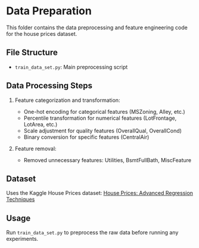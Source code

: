 # Data Preparation

This folder contains the data preprocessing and feature engineering code for the house prices dataset.

## File Structure
- `train_data_set.py`: Main preprocessing script

## Data Processing Steps

1. Feature categorization and transformation:
   - One-hot encoding for categorical features (MSZoning, Alley, etc.)
   - Percentile transformation for numerical features (LotFrontage, LotArea, etc.)
   - Scale adjustment for quality features (OverallQual, OverallCond)
   - Binary conversion for specific features (CentralAir)

2. Feature removal:
   - Removed unnecessary features: Utilities, BsmtFullBath, MiscFeature

## Dataset
Uses the Kaggle House Prices dataset: [House Prices: Advanced Regression Techniques](https://www.kaggle.com/competitions/house-prices-advanced-regression-techniques/overview)

## Usage
Run `train_data_set.py` to preprocess the raw data before running any experiments.
